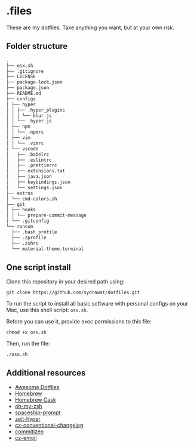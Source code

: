 # .files

These are my dotfiles. Take anything you want, but at your own risk.

## Folder structure

```markdown
.
├── osx.sh
├── .gitignore
├── LICENSE
├── package-lock.json
├── package.json
├── README.md
├── configs
│ ├── hyper
│ │ ├── .hyper_plugins
│ │ │ └── blur.js
│ │ └── .hyper.js
│ ├── npm
│ │ └── .npmrc
│ ├── vim
│ │ └── .vimrc
│ └── vscode
│   ├── .babelrc
│   ├── .eslintrc
│   ├── .prettierrc
│   ├── extensions.txt
│   ├── java.json
│   ├── keybindings.json
│   └── settings.json
├── extras
│ └── cmd-colors.sh
├── git
│ ├── hooks
│ │ └── prepare-commit-message
│ └── .gitconfig
└── runcom
  ├── .bash_profile
  ├── .zprofile
  ├── .zshrc
  └── material-theme.terminal
```

## One script install

Clone this repository in your desired path using:

`git clone https://github.com/sydrawat/dotfiles.git`

To run the script to install all basic software with personal configs on your Mac, use this shell script: `osx.sh`.

Before you can use it, provide exec permissions to this file:

`chmod +x osx.sh`

Then, run the file:

`./osx.sh`

## Additional resources

- [Awesome Dotfiles](https://github.com/webpro/awesome-dotfiles)
- [Homebrew](https://brew.sh)
- [Homebrew Cask](http://caskroom.io)
- [oh-my-zsh](https://github.com/ohmyzsh/ohmyzsh)
- [spaceship-prompt](https://github.com/denysdovhan/spaceship-prompt)
- [zeit-hyper](https://github.com/zeit/hyper)
- [cz-conventional-changelog](https://github.com/commitizen)
- [commitizen](https://github.com/commitizen/cz-cli#making-your-repo-commitizen-friendly)
- [cz-emoji](https://github.com/ngryman/cz-emoji)
